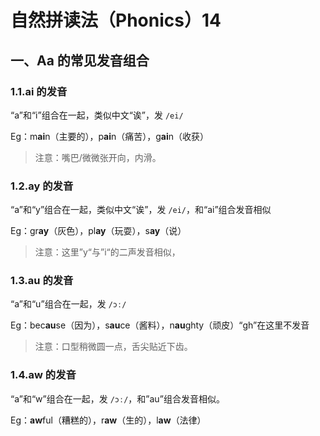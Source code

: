 # 自然拼读法（Phonics）14

## 一、Aa 的常见发音组合

### 1.1.ai 的发音

“a”和“i”组合在一起，类似中文“诶”，发 `/ei/`

Eg：m**ai**n（主要的），p**ai**n（痛苦），g**ai**n（收获）

> 注意：嘴巴/微微张开向，内滑。

### 1.2.ay 的发音

“a”和“y”组合在一起，类似中文“诶”，发 `/ei/`，和“ai”组合发音相似

Eg：gr**ay**（灰色），pl**ay**（玩耍），s**ay**（说）

> 注意：这里”y“与”i“的二声发音相似，

### 1.3.au 的发音

“a”和“u”组合在一起，发 `/ɔː/`

Eg：bec**au**se（因为），s**au**ce（酱料），n**au**ghty（顽皮）“gh”在这里不发音

> 注意：口型稍微圆一点，舌尖贴近下齿。

### 1.4.aw 的发音

“a”和“w”组合在一起，发 `/ɔː/`，和”au”组合发音相似。

Eg：**aw**ful（糟糕的），r**aw**（生的），l**aw**（法律）
